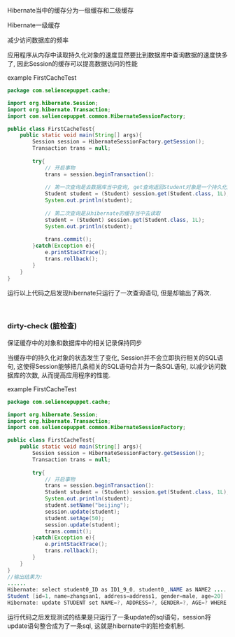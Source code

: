 Hibernate当中的缓存分为一级缓存和二级缓存

Hibernate一级缓存

减少访问数据库的频率

应用程序从内存中读取持久化对象的速度显然要比到数据库中查询数据的速度快多了, 因此Session的缓存可以提高数据访问的性能

example FirstCacheTest
```java
package com.seliencepuppet.cache;

import org.hibernate.Session;
import org.hibernate.Transaction;
import com.seliencepuppet.common.HibernateSessionFactory;

public class FirstCacheTest{
    public static void main(String[] args){
        Session session = HibernateSessionFactory.getSession();
        Transaction trans = null;
        
        try{
            // 开启事物
            trans = session.beginTransaction():
            
            // 第一次查询是去数据库当中查询, get查询返回Student对象是一个持久化对象
            Student student = (Student) session.get(Student.class, 1L);
            System.out.println(student);
            
            // 第二次查询是从hibernate的缓存当中去读取
            student = (Student) session.get(Student.class, 1L);
            System.out.println(student);
            
            trans.commit();
        }catch(Exception e){
            e.printStackTrace();
            trans.rollback();
        }
    }
}
```

运行以上代码之后发现hibernate只运行了一次查询语句, 但是却输出了两次. 

<br>

### dirty-check (脏检查)

保证缓存中的对象和数据库中的相关记录保持同步

当缓存中的持久化对象的状态发生了变化, Session并不会立即执行相关的SQL语句, 这使得Session能够把几条相关的SQL语句合并为一条SQL语句, 以减少访问数据库的次数, 从而提高应用程序的性能. 

example FirstCacheTest
```java
package com.seliencepuppet.cache;

import org.hibernate.Session;
import org.hibernate.Transaction;
import com.seliencepuppet.common.HibernateSessionFactory;

public class FirstCacheTest{
    public static void main(String[] args){
        Session session = HibernateSessionFactory.getSession();
        Transaction trans = null;
        
        try{
            // 开启事物
            trans = session.beginTransaction():
            Student student = (Student) session.get(Student.class, 1L);
            System.out.println(student);
            student.setName("beijing");
            session.update(student);
            student.setAge(50);
            session.update(student);
            trans.commit();
        }catch(Exception e){
            e.printStackTrace();
            trans.rollback();
        }
    }
}
//输出结果为:
......
Hibernate: select student0_ID as ID1_9_0, student0_.NAME as NAME2 ....
Student [id=1, name=zhangsan1, address=address1, gender=male, age=20]
Hibernate: update STUDENT set NAME=?, ADDRESS=?, GENDER=?, AGE=? WHERE ID=?
```

运行代码之后发现测试的结果是只运行了一条update的sql语句，session将update语句整合成为了一条sql, 这就是hibernate中的脏检查机制.

